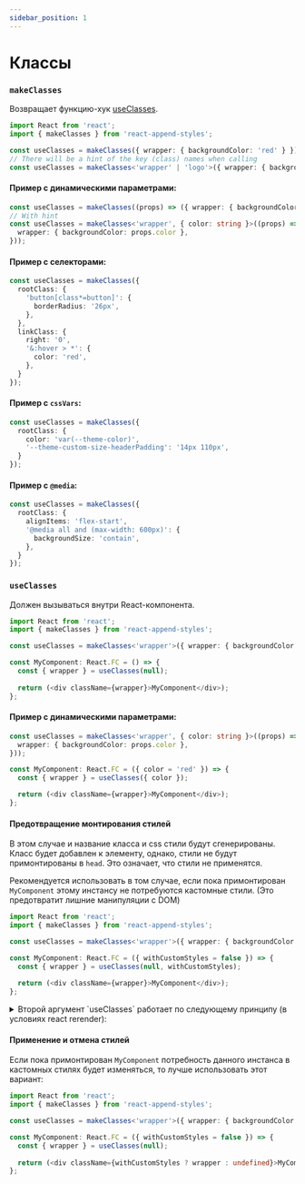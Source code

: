 ```yaml
---
sidebar_position: 1
---
```


# Классы

### `makeClasses`

Возвращает функцию-хук [useClasses](#useclasses).

```typescript jsx
import React from 'react';
import { makeClasses } from 'react-append-styles';

const useClasses = makeClasses({ wrapper: { backgroundColor: 'red' } });
// There will be a hint of the key (class) names when calling
const useClasses = makeClasses<'wrapper' | 'logo'>({ wrapper: { backgroundColor: 'red' }, logo: { color: 'blue' } });
```

#### Пример с динамическими параметрами:
```typescript jsx
const useClasses = makeClasses((props) => ({ wrapper: { backgroundColor: props.color } }));
// With hint
const useClasses = makeClasses<'wrapper', { color: string }>((props) => ({
  wrapper: { backgroundColor: props.color },
}));
```

#### Пример с селекторами:
```typescript jsx
const useClasses = makeClasses({
  rootClass: {
    'button[class*=button]': {
      borderRadius: '26px',
    },
  },
  linkClass: {
    right: '0',
    '&:hover > *': {
      color: 'red',
    },
  }
});
```

#### Пример с `cssVars`:
```typescript jsx
const useClasses = makeClasses({
  rootClass: {
    color: 'var(--theme-color)',
    '--theme-custom-size-headerPadding': '14px 110px',
  }
});
```

#### Пример с `@media`:
```typescript jsx
const useClasses = makeClasses({
  rootClass: {
    alignItems: 'flex-start',
    '@media all and (max-width: 600px)': {
      backgroundSize: 'contain',
    },
  }
});
```

### `useClasses`

Должен вызываться внутри React-компонента.

```typescript jsx
import React from 'react';
import { makeClasses } from 'react-append-styles';

const useClasses = makeClasses<'wrapper'>({ wrapper: { backgroundColor: 'red' } });

const MyComponent: React.FC = () => {
  const { wrapper } = useClasses(null);
  
  return (<div className={wrapper}>MyComponent</div>);
};
```

#### Пример с динамическими параметрами:
```typescript jsx
const useClasses = makeClasses<'wrapper', { color: string }>((props) => ({
  wrapper: { backgroundColor: props.color },
}));

const MyComponent: React.FC = ({ color = 'red' }) => {
  const { wrapper } = useClasses({ color });

  return (<div className={wrapper}>MyComponent</div>);
};
```

#### Предотвращение монтирования стилей

В этом случае и название класса и css стили будут сгенерированы.
Класс будет добавлен к элементу, однако, стили не будут примонтированы в `head`. Это означает, что стили не применятся.

Рекомендуется использовать в том случае, если пока примонтирован `MyComponent` этому инстансу не потребуются кастомные стили.
(Это предотвратит лишние манипуляции с DOM)

```typescript jsx
import React from 'react';
import { makeClasses } from 'react-append-styles';

const useClasses = makeClasses<'wrapper'>({ wrapper: { backgroundColor: 'red' } });

const MyComponent: React.FC = ({ withCustomStyles = false }) => {
  const { wrapper } = useClasses(null, withCustomStyles);
  
  return (<div className={wrapper}>MyComponent</div>);
};
```

<details>

<summary>Второй аргумент `useClasses` работает по следующему принципу (в условиях react rerender):</summary>

- если сразу получено `true`, то последующие изменения аргумента не учитываются. Стили будут добавляться и обновляться;
- если получено `false`. Стили не будут добавляться/обновляться. Класс wrapper = undefined;
- если сначала получено `false`, но оно изменилось на `true`. Стили начнут добавляться/обновляться и класс wrapper изменит значение с undefined на string после первого изменени на `true`;
- **true** -> `false` -> ... или `false` -> **true** -> `false` -> ... ничего не дадут. После первого **true** стили начинают работать и не перестанут.
</details>

#### Применение и отмена стилей

Если пока примонтирован `MyComponent` потребность данного инстанса в кастомных стилях будет изменяться, то лучше использовать этот вариант:
```typescript jsx
import React from 'react';
import { makeClasses } from 'react-append-styles';

const useClasses = makeClasses<'wrapper'>({ wrapper: { backgroundColor: 'red' } });

const MyComponent: React.FC = ({ withCustomStyles = false }) => {
  const { wrapper } = useClasses(null);
  
  return (<div className={withCustomStyles ? wrapper : undefined}>MyComponent</div>);
};
```
